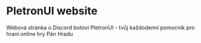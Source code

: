 # PletronUI website
 Webová stránka o Discord botovi PletronUI - tvůj každodenní pomocník pro hraní online hry Pán Hradu
